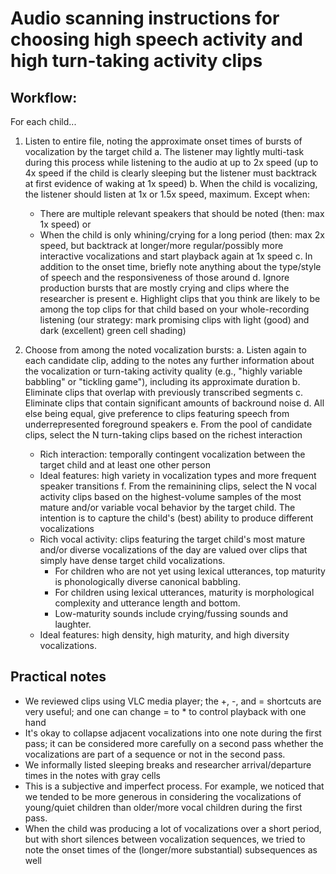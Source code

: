 # Audio scanning instructions for choosing high speech activity and high turn-taking activity clips

## Workflow:

For each child...

  1. Listen to entire file, noting the approximate onset times of bursts of vocalization by the target child
    a. The listener may lightly multi-task during this process while listening to the audio at up to 2x speed (up to 4x speed if the child is clearly sleeping but the listener must backtrack at first evidence of waking at 1x speed)
    b. When the child is vocalizing, the listener should listen at 1x or 1.5x speed, maximum. Except when:
      * There are multiple relevant speakers that should be noted (then: max 1x speed) or
      * When the child is only whining/crying for a long period (then: max 2x speed, but backtrack at longer/more regular/possibly more interactive vocalizations and start playback again at 1x speed
    c. In addition to the onset time, briefly note anything about the type/style of speech and the responsiveness of those around
    d. Ignore production bursts that are mostly crying and clips where the researcher is present
    e. Highlight clips that you think are likely to be among the top clips for that child based on your whole-recording listening (our strategy: mark promising clips with light (good) and dark (excellent) green cell shading)

  2. Choose from among the noted vocalization bursts:
    a. Listen again to each candidate clip, adding to the notes any further information about the vocalization or turn-taking activity quality (e.g., "highly variable babbling" or "tickling game"), including its approximate duration
    b. Eliminate clips that overlap with previously transcribed segments
    c. Eliminate clips that contain significant amounts of backround noise
    d. All else being equal, give preference to clips featuring speech from underrepresented foreground speakers
    e. From the pool of candidate clips, select the N turn-taking clips based on the richest interaction
      * Rich interaction: temporally contingent vocalization between the target child and at least one other person
      * Ideal features: high variety in vocalization types and more frequent speaker transitions
    f. From the remainining clips, select the N vocal activity clips based on the highest-volume samples of the most mature and/or variable vocal behavior by the target child. The intention is to capture the child's (best) ability to produce different vocalizations
      * Rich vocal activity: clips featuring the target child's most mature and/or diverse vocalizations of the day are valued over clips that simply have dense target child vocalizations.
        - For children who are not yet using lexical utterances, top maturity is phonologically diverse canonical babbling.
        - For children using lexical utterances, maturity is morphological complexity and utterance length and bottom.
        - Low-maturity sounds include crying/fussing sounds and laughter.
      * Ideal features: high density, high maturity, and high diversity vocalizations. 


## Practical notes
 * We reviewed clips using VLC media player; the +, -, and = shortcuts are very useful; and one can change = to * to control playback with one hand
 * It's okay to collapse adjacent vocalizations into one note during the first pass; it can be considered more carefully on a second pass whether the vocalizations are part of a sequence or not in the second pass.
 * We informally listed sleeping breaks and researcher arrival/departure times in the notes with gray cells
 * This is a subjective and imperfect process. For example, we noticed that we tended to be more generous in considering the vocalizations of young/quiet children than older/more vocal children during the first pass.
 * When the child was producing a lot of vocalizations over a short period, but with short silences between vocalization sequences, we tried to note the onset times of the (longer/more substantial) subsequences as well

